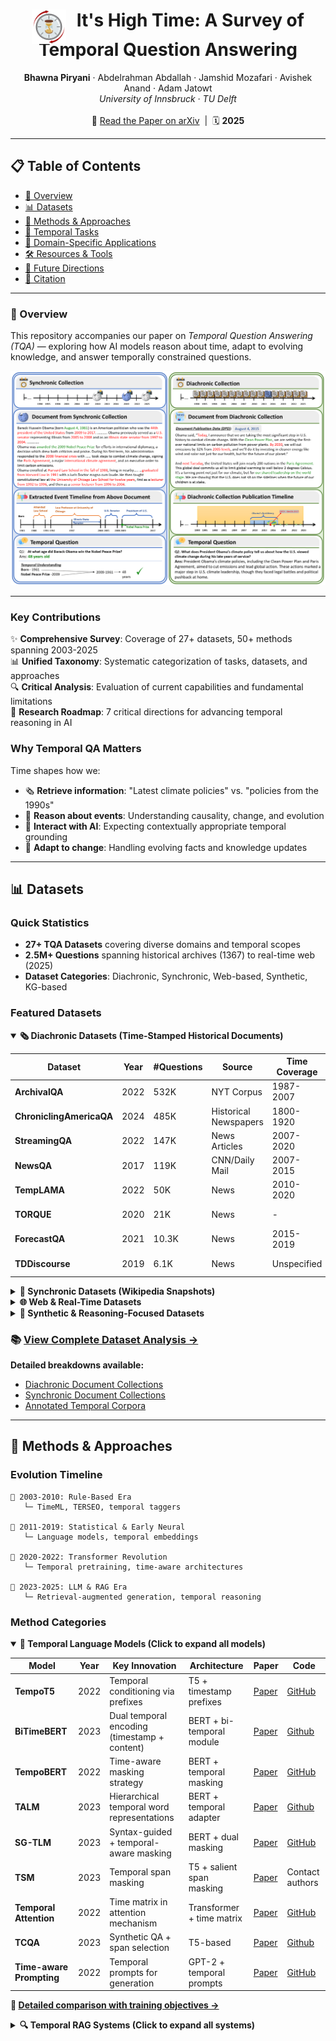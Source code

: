 <h1 align="center">
  <img src="images/hourglass.png" alt="Logo" width="55" style="vertical-align: middle; margin-right: 10px; position: relative; top: 8px;">
  It's High Time: A Survey of Temporal Question Answering
</h1>


<p align="center">
  <strong>Bhawna Piryani</strong> · Abdelrahman Abdallah · Jamshid Mozafari · Avishek Anand · Adam Jatowt  
  <br>
  <em>University of Innsbruck · TU Delft</em>
  <br><br>
  📄 <a href="https://arxiv.org/abs/2505.20243v3">Read the Paper on arXiv</a> &nbsp;|&nbsp; 🗓️ <strong>2025</strong>
</p>

---


## 📋 Table of Contents

- [📘 Overview](#-overview)
- [📊 Datasets](#-datasets)
- [🔧 Methods & Approaches](#-methods--approaches)
- [📖 Temporal Tasks](#-temporal-tasks)
- [🏥 Domain-Specific Applications](#-domain-specific-applications)
- [🛠️ Resources & Tools](#️-resources--tools)
- [🚀 Future Directions](#-future-directions)
- [📝 Citation](#-citation)

---
### 📘 Overview

This repository accompanies our paper  on *Temporal Question Answering (TQA)* — exploring how AI models reason about time, adapt to evolving knowledge, and answer temporally constrained questions.

<p align="center">
  <img src="images/TemporalSurveyFigure.png" alt="Temporal QA Taxonomy" width="700">
</p>

---
### Key Contributions

✨ **Comprehensive Survey**: Coverage of 27+ datasets, 50+ methods spanning 2003-2025  
📊 **Unified Taxonomy**: Systematic categorization of tasks, datasets, and approaches  
🔍 **Critical Analysis**: Evaluation of current capabilities and fundamental limitations  
🚀 **Research Roadmap**: 7 critical directions for advancing temporal reasoning in AI

### Why Temporal QA Matters
Time shapes how we:
- 🗞️ **Retrieve information**: "Latest climate policies" vs. "policies from the 1990s"
- 🧠 **Reason about events**: Understanding causality, change, and evolution
- 💬 **Interact with AI**: Expecting contextually appropriate temporal grounding
- 🔄 **Adapt to change**: Handling evolving facts and knowledge updates

---

## 📊 Datasets

### Quick Statistics
- **27+ TQA Datasets** covering diverse domains and temporal scopes
- **2.5M+ Questions** spanning historical archives (1367) to real-time web (2025)
- **Dataset Categories**: Diachronic, Synchronic, Web-based, Synthetic, KG-based


### Featured Datasets

<details open>
<summary><b>🗞️ Diachronic Datasets (Time-Stamped Historical Documents)</b></summary>

| Dataset | Year | #Questions | Source | Time Coverage | Answer Type | Links |
|---------|------|-----------|--------|---------------|-------------|-------|
| **ArchivalQA** | 2022 | 532K | NYT Corpus | 1987-2007 | Extractive | [Paper](https://dl.acm.org/doi/10.1145/3477495.3531734) · [GitHub](https://github.com/WangJiexin/ArchivalQA) |
| **ChroniclingAmericaQA** | 2024 | 485K | Historical Newspapers | 1800-1920 | Extractive | [Paper](https://dl.acm.org/doi/10.1145/3626772.3657887) · [GitHub](https://github.com/datascienceUIBK/ChroniclingAmericaQA) |
| **StreamingQA** | 2022 | 147K | News Articles | 2007-2020 | Extractive | [Paper](https://proceedings.mlr.press/v162/liska22a.html) · [GitHub](https://github.com/deepmind/streamingqa) |
| **NewsQA** | 2017 | 119K | CNN/Daily Mail | 2007-2015 | Freeform | [Paper](https://aclanthology.org/W17-2623/) · [GitHub](https://github.com/Maluuba/newsqa) |
| **TempLAMA** | 2022 | 50K | News | 2010-2020 | Extractive | [Paper](https://direct.mit.edu/tacl/article/doi/10.1162/tacl_a_00459/110012/Time-Aware-Language-Models-as-Temporal-Knowledge) · [GitHub](https://github.com/google-research/language/tree/master/language/templama) |
| **TORQUE** | 2020 | 21K | News | - | Abstractive | [Paper](https://aclanthology.org/2020.emnlp-main.88/) · [GitHub](https://github.com/rujunhan/TORQUE) |
| **ForecastQA** | 2021 | 10.3K | News | 2015-2019 | Multiple Choice | [Paper](https://aclanthology.org/2021.acl-long.357/) · [Website](https://inklab.usc.edu/ForecastQA/index.html) |
| **TDDiscourse** | 2019 | 6.1K | News | Unspecified | Extractive | [Paper](https://aclanthology.org/W19-5929/) · [GitHub](https://github.com/aakanksha19/TDDiscourse) |

</details>

<details>
<summary><b>📖 Synchronic Datasets (Wikipedia Snapshots)</b></summary>

| Dataset | Year | #Questions | Time Scope | Answer Type | Multi-Hop | Links |
|---------|------|-----------|-----------|-------------|-----------|-------|
| **ComplexTempQA** | 2024 | 100.2K | 1987-2023 | Extractive | ✓ | [Paper](https://arxiv.org/abs/2406.04866) · [GitHub](https://github.com/DataScienceUIBK/ComplexTempQA) |
| **TEMPREASON** | 2023 | 52.8K | 634-2023 | Abstractive | ✗ | [Paper](https://aclanthology.org/2023.acl-long.828/) · [GitHub](https://github.com/DAMO-NLP-SG/TempReason) |
| **TimeQA** | 2021 | 41.2K | 1367-2018 | Extractive | ✗ | [Paper](https://datasets-benchmarks-proceedings.neurips.cc/paper/2021/file/1f0e3dad99908345f7439f8ffabdffc4-Paper-round2.pdf) · [GitHub](https://github.com/wenhuchen/Time-Sensitive-QA) |
| **TemporalAlignmentQA** | 2024 | 20K | 2000-2023 | Abstractive | ✗ | [Paper](https://aclanthology.org/2024.findings-acl.892.pdf) [Github](https://github.com/yizhongw/llm-temporal-alignment)|
| **SituatedQA** | 2021 | 12.2K | ≤ 2021 | Mixed | ✗ | [Paper](https://aclanthology.org/2021.emnlp-main.586/) · [GitHub](https://situatedqa.github.io/) |
| **TempTabQA** | 2023 | 11.4K | Infoboxes | Abstractive | ✗ | [Paper](https://aclanthology.org/2023.emnlp-main.149/) · [Website](https://temptabqa.github.io/) |
| **TiQ** | 2024 | 10K | Unspecified | Entities | ✗ | [Paper](https://dl.acm.org/doi/10.1145/3589335.3651895) · [GitHub](https://github.com/zhenjia2017/TIQ) |
| **PAT-Questions** | 2024 | 6.1K | Present-anchored | Extractive | ✓ | [Paper](https://aclanthology.org/2024.findings-acl.777/) · [GitHub](https://github.com/jannatmeem95/PAT-Questions) |
| **TRACIE** | 2021 | 5.4K | ≤ 2020 | Abstractive | ✗ | [Paper](https://aclanthology.org/2021.naacl-main.107/) · [GitHub](https://github.com/allenai/tracie) |
| **MenatQA** | 2023 | 2.8K | 1367-2018 | Extractive | ✗ | [Paper](https://aclanthology.org/2023.findings-emnlp.100/) · [GitHub](https://github.com/weiyifan1023/MenatQA) |

</details>

<details>
<summary><b>🌐 Web & Real-Time Datasets</b></summary>

| Dataset | Year | #Questions | Source | Update Frequency | Links |
|---------|------|-----------|--------|------------------|-------|
| **ReaLTimeQA** | 2023 | 5.1K | Web Search | Weekly (2020-2024) | [Paper](https://proceedings.neurips.cc/paper_files/paper/2023/file/9941624ef7f867a502732b5154d30cb7-Paper-Datasets_and_Benchmarks.pdf) · [Website](https://realtimeqa.github.io/) |
| **FreshQA** | 2024 | 600 | Google Search | Periodic | [Paper]((https://aclanthology.org/2024.findings-acl.813/)) · [GitHub](https://github.com/freshllms/freshqa) |

</details>

<details>
<summary><b>🧪 Synthetic & Reasoning-Focused Datasets</b></summary>

| Dataset | Year | #Questions | Focus | Links |
|---------|------|-----------|-------|-------|
| **COTEMPQA** | 2024 | 4.7K | Co-temporal reasoning | [Paper](https://aclanthology.org/2024.acl-long.703/) · [GitHub](https://github.com/zhaochen0110/cotempqa) |
| **UnSeenTimeQA** | 2024 | 3.6K | Beyond memorization | [Paper](https://aclanthology.org/2025.acl-long.94.pdf) · [GitHub](https://github.com/nurakib/UnSeenTimeQA) |
| **Test of Time (ToT)** | 2024 | 1.8K | Temporal reasoning eval | [Paper](https://arxiv.org/pdf/2406.09170) · [GitHub](https://github.com/ourownstory/test-of-time) |
| **TIMEDIAL** | 2021 | 1.1K | Temporal commonsense | [Paper](https://aclanthology.org/2021.acl-long.549.pdf) · [GitHub](https://github.com/google-research-datasets/TimeDial) |

</details>



### 📚 [View Complete Dataset Analysis →](docs/datasets/)

**Detailed breakdowns available:**
- [Diachronic Document Collections](docs/datasets/diachronic.md)
- [Synchronic Document Collections](docs/datasets/synchronic.md)
- [Annotated Temporal Corpora](docs/datasets/annotated.md)

---

## 🔧 Methods & Approaches

### Evolution Timeline
```
📅 2003-2010: Rule-Based Era
   └─ TimeML, TERSEO, temporal taggers

📅 2011-2019: Statistical & Early Neural
   └─ Language models, temporal embeddings

📅 2020-2022: Transformer Revolution
   └─ Temporal pretraining, time-aware architectures

📅 2023-2025: LLM & RAG Era
   └─ Retrieval-augmented generation, temporal reasoning
```

### Method Categories

<details open>
<summary><b>🤖 Temporal Language Models (Click to expand all models)</b></summary>

| Model | Year | Key Innovation | Architecture | Paper | Code |
|-------|------|----------------|--------------|-------|------|
| **TempoT5** | 2022 | Temporal conditioning via prefixes | T5 + timestamp prefixes | [Paper](https://direct.mit.edu/tacl/article/doi/10.1162/tacl_a_00459/110012/Time-Aware-Language-Models-as-Temporal-Knowledge) | [GitHub](https://github.com/google-research/language/tree/master/language/templama) |
| **BiTimeBERT** | 2023 | Dual temporal encoding (timestamp + content) | BERT + bi-temporal module | [Paper](https://dl.acm.org/doi/10.1145/3539618.3591686) | [Github](https://github.com/WangJiexin/BiTimeBERT) |
| **TempoBERT** | 2022 | Time-aware masking strategy | BERT + temporal masking | [Paper](https://dl.acm.org/doi/10.1145/3488560.3498529) | [GitHub](https://github.com/guyrosin/tempobert) |
| **TALM** | 2023 | Hierarchical temporal word representations | BERT + temporal adapter | [Paper](https://aclanthology.org/2023.findings-emnlp.911/) | [Github](https://github.com/coderlihong/text-dating) |
| **SG-TLM** | 2023 | Syntax-guided + temporal-aware masking | BERT + dual masking | [Paper](https://aclanthology.org/2023.findings-emnlp.418/) | [GitHub](https://github.com/zhaochen0110/TempoLM) |
| **TSM** | 2023 | Temporal span masking | T5 + salient span masking | [Paper](https://aclanthology.org/2023.eacl-main.222/) | Contact authors |
| **Temporal Attention** | 2022 | Time matrix in attention mechanism | Transformer + time matrix | [Paper](https://aclanthology.org/2022.findings-naacl.112/) | [GitHub](https://github.com/guyrosin/temporal_attention) |
| **TCQA** | 2023 | Synthetic QA + span selection | T5-based | [Paper](https://aclanthology.org/2023.findings-emnlp.6/) | [Github](https://github.com/sonjbin/TCQA) |
| **Time-aware Prompting** | 2022 | Temporal prompts for generation | GPT-2 + temporal prompts | [Paper](https://aclanthology.org/2022.findings-emnlp.535/) | [GitHub](https://shuyangcao.github.io/projects/temporal_prompt_generation/) |

**📖 [Detailed comparison with training objectives →](docs/methods/temporal_lms.md)**

</details>

<details>
<summary><b>🔍 Temporal RAG Systems (Click to expand all systems)</b></summary>

| System | Year | Pipeline Architecture | Temporal Signals | Paper | Code |
|--------|------|----------------------|------------------|-------|------|
| **TempRetriever** | 2025 | Fusion-based dense retrieval | Query + doc timestamps | [Paper](https://arxiv.org/abs/2502.21024) | Contact authors |
| **TimeR4** | 2024 | Retrieve-Rewrite-Retrieve-Rerank | TKG timestamps + constraints | [Paper](https://aclanthology.org/2024.emnlp-main.394/) | [GitHub](https://github.com/qianxinying/TimeR4) |
| **MRAG** | 2024 | Modular multi-hop framework | Symbolic + semantic temporal scoring | [Paper](https://arxiv.org/abs/2412.15540) | Contact authors |
| **TempRALM** | 2024 | Dense retrieval + temporal proximity | Timestamp-based ranking | [Paper](https://arxiv.org/abs/2401.13222) | Contact authors |
| **TsContriever** | 2024 | Contrastive time-sensitive retrieval | Time-aware embeddings | [Paper](https://dl.acm.org/doi/10.1145/3627673.3679800) | [Github](https://github.com/suzhou-22/TS-Retriever) |
| **FreshLLMs** | 2024 | Search augmentation for recency | Web search integration | [Paper](https://aclanthology.org/2024.findings-acl.820/) | [GitHub](https://github.com/freshllms/freshqa) |

<!-- **🔧 [Implementation details & architecture comparisons →](docs/methods/temporal_rag.md)**

</details>

<details>
<summary><b>🧠 Temporal Reasoning Methods (Click to expand all approaches)</b></summary>

| Method | Year | Reasoning Type | Key Contribution | Paper | Code |
|--------|------|----------------|------------------|-------|------|
| **ECONET** | 2021 | Continual adaptation | Event consistency across updates | [Paper](https://aclanthology.org/2021.emnlp-main.436/) | [GitHub](https://github.com/PlusLabNLP/ECONET) |
| **ConTempo** | 2024 | Contrastive temporal relations | Unified temporal relation extraction | [Paper](https://aclanthology.org/2024.findings-acl.89/) | [GitHub](https://github.com/frankniujc/contempo) |
| **TIMERS** | 2021 | Document-level relations | Structured inference layers | [Paper](https://aclanthology.org/2021.acl-short.67/) | [GitHub](https://github.com/PuneetMathur/TIMERS) |
| **TRAM** | 2024 | Multi-dimensional reasoning | Event frequency, duration, ordering | [Paper](https://aclanthology.org/2024.findings-acl.382.pdf) | [GitHub](https://github.com/EternityYW/TRAM-Benchmark) |
| **TODAY** | 2023 | Differential analysis | Temporal robustness testing | [Paper](https://aclanthology.org/2023.acl-long.667/) | [GitHub](https://github.com/DanielFeng0619/TODAY) |
| **Narrative-of-Thought** | 2024 | Narrative-based reasoning | Recounted narratives for coherence | [Paper](https://aclanthology.org/2024.findings-emnlp.962/) | [GitHub](https://github.com/launchnlp/NoT) |

<!-- **🧩 [Reasoning mechanisms & benchmarks →](docs/methods/temporal_reasoning.md)**

</details>

<details>
<summary><b>📜 Classical Methods (Rule-Based & Statistical)</b></summary>

| Era | Methods | Key Papers |
|-----|---------|------------|
| **Rule-Based** | TimeML, TERSEO, temporal taggers | [Harabagiu & Bejan, 2005](https://cdn.aaai.org/Workshops/2005/WS-05-05/WS05-05-005.pdf), [Saquete et al., 2004](https://aclanthology.org/P04-1072.pdf), [Saquete et al., 2004](https://dl.acm.org/doi/10.5555/1641503.1641521) |
| **Statistical IR** | Time-based language models, temporal ranking | [Li & Croft, 2003](https://dl.acm.org/doi/abs/10.1145/956863.956951), [Berberich et al., 2010](https://link.springer.com/chapter/10.1007/978-3-642-12275-0_5), [Arikan et al., 2009](https://scispace.com/pdf/time-will-tell-leveraging-temporal-expressions-in-ir-1p6nfuycpe.pdf), [Alonso et al., 2007](https://dl.acm.org/doi/10.1145/1328964.1328968), [](), [](), |


**📚 [Complete historical overview →](docs/methods/classical.md)**

</details>

### 🔬 [Complete Methods Comparison Tables →](docs/methods/)

---

## 📖 Temporal Tasks

Core temporal prediction tasks supporting TQA systems:

| Task | Input | Output | Key Applications | Representative Papers |
|------|-------|--------|-----------------|---------------------|
| **Event Dating** | Event description | Event timestamp | Historical analysis, timeline construction |[Das et al., 2017](https://dl.acm.org/doi/10.1145/3132847.3133022), [Wang et al., 2021](https://dl.acm.org/doi/10.1145/3404835.3462871) |
| **Document Dating** | Document text | Creation date | Digital preservation, metadata recovery | [Kumar et al., 2012](https://arxiv.org/abs/1211.2290), [Niculae et al. 2014](https://aclanthology.org/E14-4004/), [Vashishth et al. 2018](https://aclanthology.org/P18-1149/), [Jatowt et al. 2007](https://dl.acm.org/doi/10.1145/1316902.1316925), [SalahEldeen and Nelson, 2013](https://dl.acm.org/doi/10.1145/2487788.2488121)  |
| **Focus Time Estimation** | Document content | Discussed time period | Historical QA, event-centric retrieval | [Jatowt et al., 2013](https://dl.acm.org/doi/10.1145/2505515.2505655), [Jatowt et al., 2013](https://dl.acm.org/doi/10.1016/j.ipm.2015.05.001), [Shrivastava et al., 2017](https://link.springer.com/chapter/10.1007/978-3-319-71928-3_25) |
| **Query Time Profiling** | Search query | Temporal intent/distribution | Time-aware search, query understanding | [Kanhabua & Nørvåg, 2010](https://link.springer.com/chapter/10.1007/978-3-642-15464-5_27),[Jones and Diaz 2007](https://dl.acm.org/doi/10.1145/1247715.1247720) [Dakka et al., 2008](https://dl.acm.org/doi/abs/10.1145/1458082.1458320), [Gupta and Berberich 2014](https://dl.acm.org/doi/abs/10.1145/2661829.2661927) |

 ### 📋 [Detailed Task Descriptions & Methodologies →](docs/tasks/)

---

## 🏥 Domain-Specific Applications

### Medical Domain

**Challenges**: Patient timeline reconstruction, symptom progression, treatment sequencing

| System/Dataset | Focus | Key Paper |
|----------------|-------|-----------|
| TimeText | Time-oriented clinical QA | [Zhou et al., 2008](https://pmc.ncbi.nlm.nih.gov/articles/PMC2274869/) |
| Temporal Clinical QA | Semantic web techniques | [Tao et al., 2010](https://link.springer.com/chapter/10.1007/978-3-642-17749-1_16) |
| Time-aware Health QA | Evidence retrieval with recency | [Vladika & Matthes, 2024](https://aclanthology.org/2024.findings-naacl.295/) |

### Legal Domain

**Challenges**: Evolving statutes, precedent timelines, jurisdiction-specific temporal expressions

| System/Dataset | Focus | Key Paper |
|----------------|-------|-----------|
| ChronosLex | Time-aware incremental training | [T.y.s.s et al., 2024](https://aclanthology.org/2024.acl-long.166/) |
### Financial Domain

**Challenges**: Regulatory changes, market events, time-sensitive numerical reasoning

| Dataset | Focus | Key Paper |
|---------|-------|-----------|
| FinQA | Numerical reasoning over financial data | [Chen et al., 2021](https://aclanthology.org/2021.emnlp-main.300/) |
| FinTextQA | Long-form financial QA | [Chen et al., 2024](https://aclanthology.org/2024.acl-long.328/) |
| FinDER | Financial QA with RAG | [Choi et al., 2025](https://arxiv.org/abs/2504.15800) |

### 🏢 [Complete Domain Analysis →](docs/domains/) 

---

## 🛠️ Resources & Tools

### Temporal Taggers & NLP Tools

| Tool | Year | Languages | Type | Features | Link |
|------|------|-----------|------|----------|------|
| **HeidelTime** | 2010 | 200+ | Rule-based | High precision, domain adaptation | [Paper](https://aclanthology.org/S10-1071/) · [GitHub](https://github.com/HeidelTime/heideltime) |
| **SUTime** | 2012 | English | Rule-based | Stanford CoreNLP integration | [Paper](https://aclanthology.org/L12-1122/) · [Website](https://nlp.stanford.edu/software/sutime.html) |
| **CogCompTime** | 2018 | English | Neural | Compositional temporal understanding | [Paper](https://aclanthology.org/D18-2013/) · [GitHub](https://github.com/CogComp/cogcomp-nlp) |
| **Temponym Tagger** | 2016 | English | Hybrid | Implicit temporal references | [Paper](https://dl.acm.org/doi/10.1145/2872518.2889289) |

### Document Collections

| Collection | Period | Size | Domain | Access |
|-----------|--------|------|--------|--------|
| NYT Annotated Corpus | 1987-2007 | 1.8M articles | News | [LDC License](https://abacus.library.ubc.ca/dataset.xhtml?persistentId=hdl:11272.1/AB2/GZC6PL) |
| Chronicling America | 1800-1920 | Historical | Newspapers | [Free Access](https://chroniclingamerica.loc.gov/) |
| Newswire Corpus | 1878-1977 | 2.7M articles | News | [HuggingFace](https://huggingface.co/datasets/dell-research-harvard/newswire) |
| Wikipedia Dumps | Various | TB-scale | Encyclopedia | [Wikimedia](https://dumps.wikimedia.org/) |

### Evaluation Frameworks

- **Temporal Robustness Testing**: [Wallat et al., 2024](https://aclanthology.org/2025.findings-acl.810.pdf)
- **TimeBench**: Comprehensive temporal reasoning benchmark ([Chu et al., 2024](https://aclanthology.org/2024.acl-long.66/))
- **TRAM**: Multi-dimensional temporal reasoning evaluation ([Wang & Zhao, 2024](https://aclanthology.org/2024.findings-acl.382/))

<!-- ### 📦 [Complete Resource Catalog →](docs/resources/) -->

---

## 🚀 Future Directions

Our survey identifies **7 critical research areas** requiring immediate attention:

### 1️⃣ Dynamic Temporal Knowledge Management

**Problem**: Static corpora can't handle evolving facts  
**Challenge**: Temporal propagation when updating related events  
**Needed**: Real-time knowledge graphs with dependency tracking

### 2️⃣ Temporally-Aware LLM Agents

**Problem**: LLMs hallucinate temporal information  
**Challenge**: Resolving "last Tuesday" or "since our last chat"  
**Needed**: Timeline memory, temporal reference resolution

### 3️⃣ Diachronic-Synchronic Integration

**Problem**: Most systems use only one knowledge type  
**Challenge**: Aligning historical trends with current snapshots  
**Needed**: Cross-source temporal alignment algorithms

### 4️⃣ Temporal Uncertainty & Confidence

**Problem**: Systems treat all dates as exact  
**Challenge**: "Around 476 AD", "mid-20th century"  
**Needed**: Probabilistic temporal representations

### 5️⃣ Multilingual & Multimodal TQA

**Problem**: Most work is English text-only  
**Challenge**: Lunar calendars, visual time cues, cultural references  
**Needed**: Cross-lingual temporal taggers, vision-language models

### 6️⃣ Implicit Temporal Intent Understanding

**Problem**: Many questions hide their time constraints  
**Challenge**: Inferring "now" vs. "historically" from context  
**Needed**: Context-dependent temporal intent detection

### 7️⃣ Evaluation & Benchmarking

**Problem**: Standard metrics don't capture temporal coherence  
**Challenge**: Measuring temporal grounding, not just accuracy  
**Needed**: Temporal-aware evaluation protocols


---

## ✨ Citation
If you find this work useful, please cite [📜our paper](https://arxiv.org/abs/2505.20243):
### Plain
Piryani, B., Abdullah, A., Mozafari, J., Anand, A., & Jatowt, A. (2025). It's High Time: A Survey of Temporal Question Answering. arXiv preprint arXiv:2505.20243.
### Bibtex
```bibtex
@article{piryani2025s,
  title={It's High Time: A Survey of Temporal Question Answering},
  author={Piryani, Bhawna and Abdullah, Abdelrahman and Mozafari, Jamshid and Anand, Avishek and Jatowt, Adam},
  journal={arXiv preprint arXiv:2505.20243},
  year={2025}
}

```

## 🪪License
This project is licensed under the MIT License - see the [LICENSE](LICENSE) file for details.
